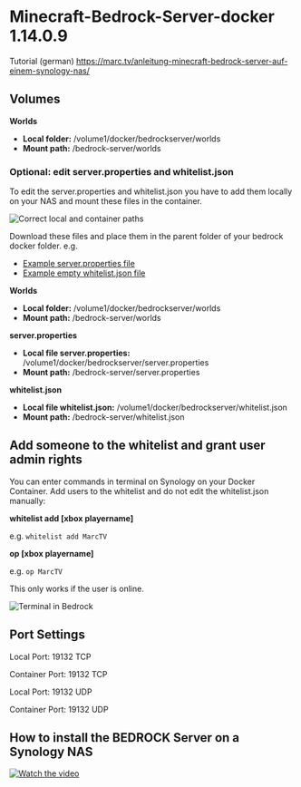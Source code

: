 # Minecraft-Bedrock-Server-docker 1.14.0.9

Tutorial (german) https://marc.tv/anleitung-minecraft-bedrock-server-auf-einem-synology-nas/

## Volumes

**Worlds**
* **Local folder:** /volume1/docker/bedrockserver/worlds
* **Mount path:** /bedrock-server/worlds

### Optional: edit server.properties and whitelist.json

To edit the server.properties and whitelist.json you have to add them locally on your NAS
and mount these files in the container.

![Correct local and container paths](https://marc.tv/media/2019/04/bedrock-server-properties.jpg "Correct local and container paths")

Download these files and place them in the parent folder of your bedrock docker folder. e.g.

* [Example server.properties file](https://raw.githubusercontent.com/mtoensing/Docker-Minecraft-Bedrock-Server/master/server.properties)
* [Example empty whitelist.json file](https://raw.githubusercontent.com/mtoensing/Docker-Minecraft-Bedrock-Server/master/whitelist.json)

**Worlds**
* **Local folder:** /volume1/docker/bedrockserver/worlds
* **Mount path:** /bedrock-server/worlds

**server.properties**
* **Local file server.properties:** /volume1/docker/bedrockserver/server.properties
* **Mount path:** /bedrock-server/server.properties

**whitelist.json**
* **Local file whitelist.json:** /volume1/docker/bedrockserver/whitelist.json
* **Mount path:** /bedrock-server/whitelist.json

## Add someone to the whitelist and grant user admin rights

You can enter commands in terminal on Synology on your Docker Container. Add users to the whitelist and do not edit the whitelist.json manually:

**whitelist add [xbox playername]**

e.g. `whitelist add MarcTV`

**op [xbox playername]**

e.g. `op MarcTV`

This only works if the user is online.

![Terminal in Bedrock](https://marc.tv/media/2020/01/bedrock-terminal.jpg "Terminal in Bedrock")

## Port Settings

Local Port: 19132 TCP

Container Port: 19132 TCP


Local Port: 19132 UDP

Container Port: 19132 UDP

## How to install the BEDROCK Server on a Synology NAS

[![Watch the video](https://img.youtube.com/vi/jbyuWkF0RNQ/maxresdefault.jpg)](https://youtu.be/jbyuWkF0RNQ)
